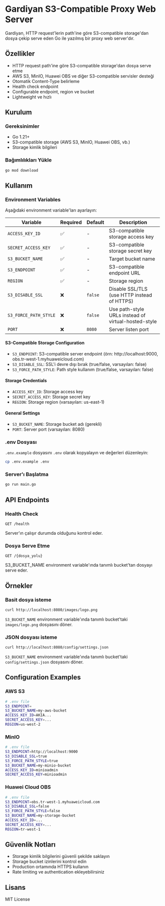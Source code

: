 # Gardiyan S3-Compatible Proxy Web Server

Gardiyan, HTTP request'lerin path'ine göre S3-compatible storage'dan dosya çekip serve eden Go ile yazılmış bir proxy web server'dır.

## Özellikler

- HTTP request path'ine göre S3-compatible storage'dan dosya serve etme
- AWS S3, MinIO, Huawei OBS ve diğer S3-compatible servisler desteği
- Otomatik Content-Type belirleme
- Health check endpoint
- Configurable endpoint, region ve bucket
- Lightweight ve hızlı

## Kurulum

### Gereksinimler

- Go 1.21+
- S3-compatible storage (AWS S3, MinIO, Huawei OBS, vb.)
- Storage kimlik bilgileri

### Bağımlılıkları Yükle

```bash
go mod download
```

## Kullanım

### Environment Variables

Aşağıdaki environment variable'ları ayarlayın:

| Variable | Required | Default | Description |
|----------|----------|---------|-------------|
| `ACCESS_KEY_ID` | ✅ | - | S3-compatible storage access key |
| `SECRET_ACCESS_KEY` | ✅ | - | S3-compatible storage secret key |
| `S3_BUCKET_NAME` | ✅ | - | Target bucket name |
| `S3_ENDPOINT` | ✅ | - | S3-compatible endpoint URL |
| `REGION` | ✅ | - | Storage region |
| `S3_DISABLE_SSL` | ❌ | `false` | Disable SSL/TLS (use HTTP instead of HTTPS) |
| `S3_FORCE_PATH_STYLE` | ❌ | `false` | Use path-style URLs instead of virtual-hosted-style |
| `PORT` | ❌ | `8080` | Server listen port |

#### S3-Compatible Storage Configuration
- `S3_ENDPOINT`: S3-compatible server endpoint (örn: http://localhost:9000, obs.tr-west-1.myhuaweicloud.com)
- `S3_DISABLE_SSL`: SSL'i devre dışı bırak (true/false, varsayılan: false)
- `S3_FORCE_PATH_STYLE`: Path style kullanım (true/false, varsayılan: false)

#### Storage Credentials
- `ACCESS_KEY_ID`: Storage access key
- `SECRET_ACCESS_KEY`: Storage secret key  
- `REGION`: Storage region (varsayılan: us-east-1)

#### General Settings
- `S3_BUCKET_NAME`: Storage bucket adı (gerekli)
- `PORT`: Server port (varsayılan: 8080)

### .env Dosyası

`.env.example` dosyasını `.env` olarak kopyalayın ve değerleri düzenleyin:

```bash
cp .env.example .env
```

### Server'ı Başlatma

```bash
go run main.go
```

## API Endpoints

### Health Check
```
GET /health
```
Server'ın çalışır durumda olduğunu kontrol eder.

### Dosya Serve Etme

```
GET /{dosya_yolu}
```
S3_BUCKET_NAME environment variable'ında tanımlı bucket'tan dosyayı serve eder.

## Örnekler

### Basit dosya isteme
```bash
curl http://localhost:8080/images/logo.png
```
`S3_BUCKET_NAME` environment variable'ında tanımlı bucket'taki `images/logo.png` dosyasını döner.

### JSON dosyası isteme
```bash
curl http://localhost:8080/config/settings.json
```
`S3_BUCKET_NAME` environment variable'ında tanımlı bucket'taki `config/settings.json` dosyasını döner.

## Configuration Examples

### AWS S3
```bash
# .env file
S3_ENDPOINT=
S3_BUCKET_NAME=my-aws-bucket
ACCESS_KEY_ID=AKIA...
SECRET_ACCESS_KEY=...
REGION=us-west-2
```

### MinIO
```bash
# .env file
S3_ENDPOINT=http://localhost:9000
S3_DISABLE_SSL=true
S3_FORCE_PATH_STYLE=true
S3_BUCKET_NAME=my-minio-bucket
ACCESS_KEY_ID=minioadmin
SECRET_ACCESS_KEY=minioadmin
```

### Huawei Cloud OBS
```bash
# .env file
S3_ENDPOINT=obs.tr-west-1.myhuaweicloud.com
S3_DISABLE_SSL=false
S3_FORCE_PATH_STYLE=false
S3_BUCKET_NAME=my-storage-bucket
ACCESS_KEY_ID=...
SECRET_ACCESS_KEY=...
REGION=tr-west-1
```

## Güvenlik Notları

- Storage kimlik bilgilerini güvenli şekilde saklayın
- Storage bucket izinlerini kontrol edin
- Production ortamında HTTPS kullanın
- Rate limiting ve authentication ekleyebilirsiniz

## Lisans

MIT License
